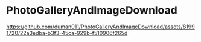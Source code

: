 # PhotoGalleryAndImageDownload





https://github.com/duman011/PhotoGalleryAndImageDownload/assets/81991720/22a3edba-b3f3-45ca-929b-f510906f265d

